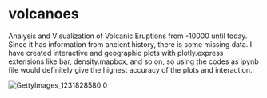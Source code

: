# volcanoes
 Analysis and Visualization of Volcanic Eruptions from -10000 until today. Since it has information from ancient history, there is some missing data. I have created interactive and geographic plots with plotly.express extensions like bar, density.mapbox, and so on, so using the codes as ipynb file would definitely give the highest accuracy of the plots and interaction.
 
 
![GettyImages_1231828580 0](https://user-images.githubusercontent.com/68828848/143145100-bd2c959a-494e-453e-a89f-9d81c57614c2.jpg)
